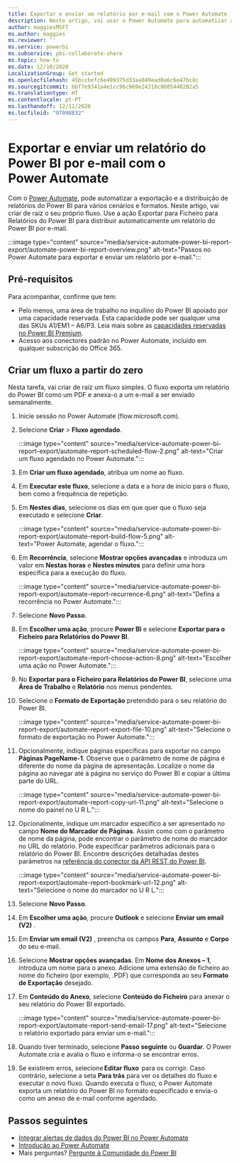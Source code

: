 ```yaml
---
title: Exportar e enviar um relatório por e-mail com o Power Automate
description: Neste artigo, vai usar o Power Automate para automatizar a exportação e a distribuição de relatórios do Power BI numa variedade de formatos e cenários com suporte.
author: maggiesMSFT
ms.author: maggies
ms.reviewer: ''
ms.service: powerbi
ms.subservice: pbi-collaborate-share
ms.topic: how-to
ms.date: 12/10/2020
LocalizationGroup: Get started
ms.openlocfilehash: 45bccbefc6e499375d33aa049ead8a6c6e47bc8c
ms.sourcegitcommit: bbf7e9341a4e1cc96c969e24318c8605440282a5
ms.translationtype: HT
ms.contentlocale: pt-PT
ms.lasthandoff: 12/11/2020
ms.locfileid: "97098832"
---
```

# <a name="export-and-email-a-power-bi-report-with-power-automate"></a>Exportar e enviar um relatório do Power BI por e-mail com o Power Automate

Com o [Power Automate](/power-automate/getting-started), pode automatizar a exportação e a distribuição de relatórios do Power BI para vários cenários e formatos. Neste artigo, vai criar de raiz o seu próprio fluxo. Use a ação Exportar para Ficheiro para Relatórios do Power BI para distribuir automaticamente um relatório do Power BI por e-mail.

:::image type="content" source="media/service-automate-power-bi-report-export/automate-power-bi-report-overview.png" alt-text="Passos no Power Automate para exportar e enviar um relatório por e-mail.":::

## <a name="prerequisites"></a>Pré-requisitos  

Para acompanhar, confirme que tem:

- Pelo menos, uma área de trabalho no inquilino do Power BI apoiado por uma capacidade reservada. Esta capacidade pode ser qualquer uma das SKUs A1/EM1 – A6/P3. Leia mais sobre as [capacidades reservadas no Power BI Premium](../admin/service-premium-what-is.md).
- Acesso aos conectores padrão no Power Automate, incluído em qualquer subscrição do Office 365.

## <a name="create-a-flow-from-scratch"></a>Criar um fluxo a partir do zero 

Nesta tarefa, vai criar de raiz um fluxo simples. O fluxo exporta um relatório do Power BI como um PDF e anexa-o a um e-mail a ser enviado semanalmente.  

1. Inicie sessão no Power Automate (flow.microsoft.com).
2. Selecione **Criar** > **Fluxo agendado**. 

    :::image type="content" source="media/service-automate-power-bi-report-export/automate-report-scheduled-flow-2.png" alt-text="Criar um fluxo agendado no Power Automate.":::

3. Em **Criar um fluxo agendado**, atribua um nome ao fluxo. 
4. Em **Executar este fluxo**, selecione a data e a hora de início para o fluxo, bem como a frequência de repetição.
5. Em **Nestes dias**, selecione os dias em que quer que o fluxo seja executado e selecione **Criar**.

    :::image type="content" source="media/service-automate-power-bi-report-export/automate-report-build-flow-5.png" alt-text="Power Automate, agendar o fluxo.":::

6. Em **Recorrência**, selecione **Mostrar opções avançadas** e introduza um valor em **Nestas horas** e **Nestes minutos** para definir uma hora específica para a execução do fluxo.
 
    :::image type="content" source="media/service-automate-power-bi-report-export/automate-report-recurrence-6.png" alt-text="Defina a recorrência no Power Automate.":::

7. Selecione **Novo Passo**.
8. Em **Escolher uma ação**, procure **Power BI** e selecione **Exportar para o Ficheiro para Relatórios do Power BI**.
 
    :::image type="content" source="media/service-automate-power-bi-report-export/automate-report-choose-action-8.png" alt-text="Escolher uma ação no Power Automate.":::

9. No **Exportar para o Ficheiro para Relatórios do Power BI**, selecione uma **Área de Trabalho** e **Relatório** nos menus pendentes.
10. Selecione o **Formato de Exportação** pretendido para o seu relatório do Power BI.
 
    :::image type="content" source="media/service-automate-power-bi-report-export/automate-report-export-file-10.png" alt-text="Selecione o formato de exportação no Power Automate.":::

11. Opcionalmente, indique páginas específicas para exportar no campo **Páginas PageName-1**. Observe que o parâmetro de nome de página é diferente do nome da página de apresentação. Localize o nome da página ao navegar até à página no serviço do Power BI e copiar a última parte do URL.
 
     :::image type="content" source="media/service-automate-power-bi-report-export/automate-report-copy-url-11.png" alt-text="Selecione o nome do painel no U R L.":::

12. Opcionalmente, indique um marcador específico a ser apresentado no campo **Nome do Marcador de Páginas**. Assim como com o parâmetro de nome da página, pode encontrar o parâmetro de nome do marcador no URL do relatório. Pode especificar parâmetros adicionais para o relatório do Power BI. Encontre descrições detalhadas destes parâmetros na [referência do conector da API REST do Power BI](/connectors/powerbi/#export-to-file-for-power-bi-reports).

    :::image type="content" source="media/service-automate-power-bi-report-export/automate-report-bookmark-url-12.png" alt-text="Selecione o nome do marcador no U R L.":::

13. Selecione **Novo Passo**.
14. Em **Escolher uma ação**, procure **Outlook** e selecione **Enviar um email (V2)** .
15. Em **Enviar um email (V2)** , preencha os campos **Para**, **Assunto** e **Corpo** do seu e-mail.
16. Selecione **Mostrar opções avançadas**. Em **Nome dos Anexos – 1**, introduza um nome para o anexo. Adicione uma extensão de ficheiro ao nome do ficheiro (por exemplo, .PDF) que corresponda ao seu **Formato de Exportação** desejado.
17. Em **Conteúdo do Anexo**, selecione **Conteúdo do Ficheiro** para anexar o seu relatório do Power BI exportado.  
 
    :::image type="content" source="media/service-automate-power-bi-report-export/automate-report-send-email-17.png" alt-text="Selecione o relatório exportado para enviar um e-mail.":::

18. Quando tiver terminado, selecione **Passo seguinte** ou **Guardar**. O Power Automate cria e avalia o fluxo e informa-o se encontrar erros.
1. Se existirem erros, selecione **Editar fluxo**  para os corrigir. Caso contrário, selecione a seta **Para trás** para ver os detalhes do fluxo e executar o novo fluxo.
    Quando executa o fluxo, o Power Automate exporta um relatório do Power BI no formato especificado e envia-o como um anexo de e-mail conforme agendado.  

## <a name="next-steps"></a>Passos seguintes

- [Integrar alertas de dados do Power BI no Power Automate](service-flow-integration.md)
- [Introdução ao Power Automate](/power-automate/getting-started/)
- Mais perguntas? [Pergunte à Comunidade do Power BI](https://community.powerbi.com/)
